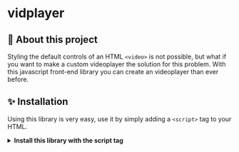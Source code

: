 # vidplayer

## 🎥 About this project
Styling the default controls of an HTML `<video>` is not possible, but what if you want to make a custom videoplayer the solution for this problem. With this javascript front-end library you can create an videoplayer than ever before.

## ✨ Installation
Using this library is very easy, use it by simply adding a `<script>` tag to your HTML.

<details>
<summary><strong>Install this library with the script tag</strong></summary>

So you want to use this library with a `script` tag:<br>

1. First of all add the script tag to your website. The source of this URL should be url
``` HTML
  <body>
    ...
    <script src="https://stefanradouane.github.io/vidplayer/index.js"></script>
  </body>
```
2. Now you have to add the link tag to the head of your website. The source of this URL should be

``` HTML
<head>
  ...
  <link rel="stylesheet" href="https://stefanradouane.github.io/vidplayer/style.css" />
</head>
```

3. <strong>Well done, for now you are all set up, <em>ain't that easy</em></strong>

> There might be a change that these links doesn't work. In that case it's good that you have installed the module so you have these files locally inside your `node_modules` directory

## Using this library

You have now installed this library. The usage of this library depends if you have installed it from NPM or with a `script` tag.

<details>
<summary><strong>Using this library with a script tag</strong></summary>

You added the the script tag on your HTML page. Now you have to create a vidplayer

1. First create your video element and add the class name of vidplayer

```HTML
<video class="vidplayer">
  <source ...>
</video>
```

2. This vidplayeran be configured by adding a dataset attribute of `settings` to this vividplayer

```HTML
<video class="vidplayer" data-settings="{}">
```

<em>Well done, you have created a default vidplayerem>

3. Adding a theme to the vidplayer

There are a couple automatic created themes you can use. These are:

* default
* minimal
* box
* box-minimal
* flashy
* flashy-minimal

You can use a theme by simply defining a theme in the dataset `settings`.

```HTML
<video class="vidplayer" data-settings="{'theme': 'THEME NAME'}">
```

> <em>If there is no theme defined the default theme will be used.</em>

4. <strong>Adding a colorscheme to the vidplayer </strong>

The colorscheme contains three colors. These colors are: 

* The base color 
  * This is the background color of a controllable part (eg. the background of the controller section).
  * <em>this color can be undefined than in will be created by itself (default = rgba(11,11,11, 0.75))</em>
* The tile color 
  * This is the fill color of the icons (eg. icon play)
  * <em>this color can be undefined than in will be created by itself (default = rgba(220, 220, 220, 1))</em>
* The hover color
  * This color is the fill color when a control is hovered. 
  * <em>this color can be undefined than in will be created by itself (default = tile color * 80%)</em>


You can apply your sites colorscheme to the vidplayery defining the colorscheme tot the dataset `settings`.
To define the colorscheme there are a couple posibilities
<em>The color value can be RGB, RGBA, HEX or an CSScolorName</em>

1. Define only the tile color.

By defining a `String` as the colorscheme only the tile color will be set. 

```HTML
<video class="vidplayer" data-settings="{'colorscheme': 'COLOR'}">
```

2. Define base color and tile color

By defining an `Array` of two value's as the color scheme the tile color an base color will be defined.

```HTML
<video class="vidplayer" data-settings="{'colorscheme': ['COLOR', 'COLOR']}">
```

<em><strong>The first value represents the base color, and the second value the tile color</strong></em>

3. Define base color, tile color and hover color

By defining an `Array` of three value's as the color scheme the tile color, base color and hover color will be defined.

```HTML
<video class="vidplayer" data-settings="{'colorscheme': ['COLOR', 'COLOR', 'COLOR']}">
```

<em><strong>The first value represents the base color, the second value the tile color and the third value the hover color</strong></em>

> <em>If there is no theme defined the default theme will be used.</em>


### That's it. Enjoy the vidplayer

## Use case

### 

<details>
<summary><strong>Use case library as script tag</strong></summary>

```HTML
<head>
...
<link rel="stylesheet" src="https://stefanradouane.github.io/vidplayer/style.css">
</head>

<body>
...
<video class="vidplayer" data-settings="{'theme': 'flashy', 'colorscheme': ['rgba(21,28,30,0.75)', 'rgb(190, 30, 200)']}">
  <source>
</video>
...
<script src="https://stefanradouane.github.io/vidplayer/script.js"></script>
</body>

```



<!-- Making a `<video>` element in HTML is easy. The default controls are able if you add the property `controls` to the video element (`<video controls>`) -->


<!-- A javascript library to create front-end video components -->
